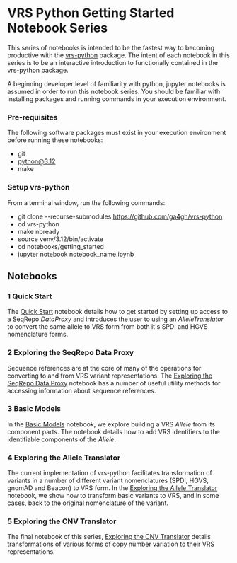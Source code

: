 # VRS Python Getting Started Notebook Series
This series of notebooks is intended to be the fastest way to becoming productive with the
[vrs-python](https://github.com/ga4gh/vrs-python) package. The
intent of each notebook in this series is to be an interactive introduction to functionally contained in the vrs-python package.

A beginning developer level of familiarity with python, jupyter notebooks is assumed in order to run this notebook series.
You should be familiar with installing packages and running commands in your execution environment.

### Pre-requisites
The following software packages must exist in your execution environment before running these notebooks:
* git
* python@3.12
* make

### Setup vrs-python
From a terminal window, run the following commands:
* git clone --recurse-submodules https://github.com/ga4gh/vrs-python
* cd vrs-python
* make nbready
* source venv/3.12/bin/activate
* cd notebooks/getting_started
* jupyter notebook notebook_name.ipynb

## Notebooks
### 1 Quick Start
The [Quick Start](1_Quick_Start.ipynb) notebook details how to get started by
setting up access to a SeqRepo *DataProxy* and introduces the user to using an *AlleleTranslator* to convert
the same allele to VRS form from both it's SPDI and HGVS nomenclature forms.
### 2 Exploring the SeqRepo Data Proxy
Sequence references are at the core of many of the operations for converting to and from VRS variant representations.
The [Exploring the SeqRepo Data Proxy](2_Exploring_the_SeqRepo_DataProxy.ipynb) notebook
has a number of useful utility methods for accessing information about sequence references.
### 3 Basic Models
In the [Basic Models](3_Basic_Models.ipynb) notebook, we explore building a VRS *Allele*
from its component parts. The notebook details how to add VRS identifiers to the identifiable components of the *Allele*.
### 4 Exploring the Allele Translator
The current implementation of vrs-python facilitates transformation of variants
in a number of different variant nomenclatures (SPDI, HGVS, gnomAD and Beacon) to VRS form. In the
[Exploring the Allele Translator](4_Exploring_the_AlleleTranslator.ipynb) notebook,
we show how to transform basic variants to VRS, and in some cases, back to the original nomenclature of the variant.
### 5 Exploring the CNV Translator
The final notebook of this series,
[Exploring the CNV Translator](5_Exploring_the_CnvTranslator.ipynb) details transformations
of various forms of copy number variation to their VRS representations.





